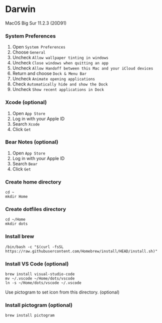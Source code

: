 # Darwin
MacOS Big Sur 11.2.3 (20D91)

### System Preferences
1. Open `System Preferences`
2. Choose `General`
3. Uncheck `Allow wallpaper tinting in windows`
4. Uncheck `Close windows when quitting an app`
5. Uncheck `Allow Handoff between this Mac and your iCloud devices`
6. Return and choose `Dock & Menu Bar`
7. Uncheck `Animate opening applications`
8. Check `Automatically hide and show the Dock`
9. Uncheck `Show recent applications in Dock`

### Xcode (optional)
1. Open `App Store`
2. Log in with your Apple ID
3. Search `Xcode`
4. Click `Get`

### Bear Notes (optional)
1. Open `App Store`
2. Log in with your Apple ID
3. Search `Bear`
4. Click `Get`

### Create home directory
```
cd ~
mkdir Home
```

### Create dotfiles directory
```
cd ~/Home
mkdir dots
```

### Install brew
```
/bin/bash -c "$(curl -fsSL https://raw.githubusercontent.com/Homebrew/install/HEAD/install.sh)"
```

### Install VS Code (optional)
```
brew install visual-studio-code
mv ~/.vscode ~/Home/dots/vscode
ln -s ~/Home/dots/vscode ~/.vscode
```
Use pictogram to set icon from this directory. (optional)

### Install pictogram (optional)
```
brew install pictogram
```
